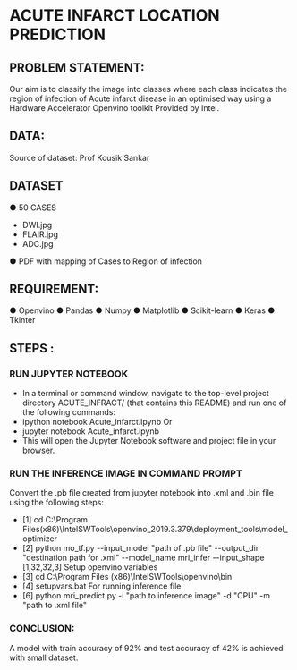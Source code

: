 # ACUTE INFARCT LOCATION PREDICTION

## PROBLEM STATEMENT:
Our aim is to classify the image into classes where each class indicates the region of infection of
Acute infarct disease in an optimised way using a Hardware Accelerator Openvino toolkit Provided by Intel.

## DATA:
Source of dataset: Prof Kousik Sankar

## DATASET
● 50 CASES
 - DWI.jpg
 - FLAIR.jpg
 - ADC.jpg
 
● PDF with mapping of Cases to Region of infection

## REQUIREMENT:
● Openvino
● Pandas
● Numpy
● Matplotlib
● Scikit-learn
● Keras
● Tkinter

## STEPS :

### RUN JUPYTER NOTEBOOK

- In a terminal or command window, navigate to the top-level project directory
ACUTE_INFRACT/ (that contains this README) and run one of the following
commands:
- ipython notebook Acute_infarct.ipynb
Or
- jupyter notebook Acute_infarct.ipynb
- This will open the Jupyter Notebook software and project file in your browser.

### RUN THE INFERENCE IMAGE IN COMMAND PROMPT
Convert the .pb file created from jupyter notebook into .xml and .bin file using the following
steps:
- [1] cd C:\Program Files(x86)\IntelSWTools\openvino_2019.3.379\deployment_tools\model_optimizer
- [2] python mo_tf.py --input_model "path of .pb file" --output_dir "destination path for .xml" --model_name mri_infer --input_shape [1,32,32,3]
Setup openvino variables
- [3] cd C:\Program Files (x86)\IntelSWTools\openvino\bin
- [4] setupvars.bat
For running inference file
- [6] python mri_predict.py -i "path to inference image" -d "CPU" -m "path to .xml file"

### CONCLUSION:
A model with train accuracy of 92% and test accuracy of 42% is achieved with small dataset.
